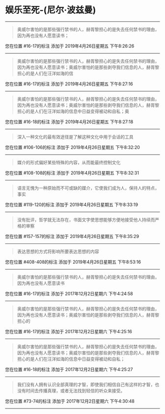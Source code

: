# 娱乐至死-(尼尔·波兹曼)

---

> 奥威尔害怕的是那些强行禁书的人，赫胥黎担心的是失去任何禁书的理由，因为再也没有人愿意读书；

您在位置 #16-17的标注 添加于 2019年4月26日星期五 下午8:26:26

---

> 奥威尔害怕的是那些强行禁书的人，赫胥黎担心的是失去任何禁书的理由，因为再也没有人愿意读书；奥威尔害怕的是那些剥夺我们信息的人，赫胥黎担心的是人们在汪洋如海的信

您在位置 #16-17的标注 添加于 2019年4月26日星期五 下午8:27:16

---

> 奥威尔害怕的是那些强行禁书的人，赫胥黎担心的是失去任何禁书的理由，因为再也没有人愿意读书；奥威尔害怕的是那些剥夺我们信息的人，赫胥黎担心的是人们在汪洋如海的信息中日益变得被动和自私；奥

您在位置 #16-18的标注 添加于 2019年4月26日星期五 下午8:27:18

---

> 深入一种文化的最有效途径是了解这种文化中用于会话的工具

您在位置 #106-106的标注 添加于 2019年4月26日星期五 下午8:32:20

---

> 媒介的形式偏好某些特殊的内容，从而能最终控制文化

您在位置 #108-108的标注 添加于 2019年4月26日星期五 下午8:32:31

---

> 语言无愧为一种原始而不可或缺的媒介，它使我们成为人，保持人的特点，事实

您在位置 #119-120的标注 添加于 2019年4月26日星期五 下午8:33:19

---

> 没有批评，哲学就无法存在，书面文字使思想能够方便地接受他人持续而严格的审察

您在位置 #157-157的标注 添加于 2019年4月26日星期五 下午8:35:29

---

> 表达思想的方式将影响所要表达思想的内容

您在位置 #408-408的标注 添加于 2019年4月26日星期五 下午8:53:16

---

> 奥威尔害怕的是那些强行禁书的人，赫胥黎担心的是失去任何禁书的理由，因为再也没有人愿意读书

您在位置 #16-17的标注 添加于 2017年12月2日星期六 下午4:24:58

---

> 奥威尔害怕的是那些强行禁书的人，赫胥黎担心的是失去任何禁书的理由，因为再也没有人愿意读书；奥威尔害怕的是那些剥夺我们信息的人，赫胥黎担心的

您在位置 #16-17的标注 添加于 2017年12月2日星期六 下午4:25:16

---

> 奥威尔害怕的是那些强行禁书的人，赫胥黎担心的是失去任何禁书的理由，因为再也没有人愿意读书；奥威尔害怕的是那些剥夺我们信息的人，赫胥黎担心的是人们在汪洋如海的信息中日益变得被动和自私；

您在位置 #16-18的标注 添加于 2017年12月2日星期六 下午4:25:27

---

> 我们没有人拥有认识全部真理的才智，即使我们相信自己有这样的才智，也没有时间去传播真理，或者无法找到轻信的听众来接受。

您在位置 #73-74的标注 添加于 2017年12月2日星期六 下午4:30:48

---

